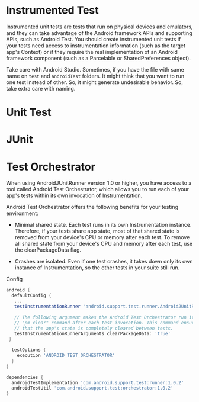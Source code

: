 # Instrumented Test

Instrumented unit tests are tests that run on physical devices and emulators, 
and they can take advantage of the Android framework APIs and supporting APIs, such as Android Test. 
You should create instrumented unit tests if your tests need access to instrumentation information (such as the target app's Context) 
or if they require the real implementation of an Android framework component (such as a Parcelable or SharedPreferences object).

Take care with Android Studio. Sometimes, if you have the file with same name on `test` and `androidTest` folders. 
It might think that you want to run one test instead of other. So, it might generate undesirable behavior. 
So, take extra care with naming.

# Unit Test

# JUnit

# Test Orchestrator

When using AndroidJUnitRunner version 1.0 or higher, you have access to a tool called Android Test Orchestrator, 
which allows you to run each of your app's tests within its own invocation of Instrumentation.

Android Test Orchestrator offers the following benefits for your testing environment:

- Minimal shared state. Each test runs in its own Instrumentation instance. Therefore, if your tests share app state, most of that shared state is removed from your device's CPU or memory after each test.
To remove all shared state from your device's CPU and memory after each test, use the clearPackageData flag.

- Crashes are isolated. Even if one test crashes, it takes down only its own instance of Instrumentation, so the other tests in your suite still run.

Config 

```groovy
android {
  defaultConfig {
   ...
   testInstrumentationRunner "android.support.test.runner.AndroidJUnitRunner"

   // The following argument makes the Android Test Orchestrator run its
   // "pm clear" command after each test invocation. This command ensures
   // that the app's state is completely cleared between tests.
   testInstrumentationRunnerArguments clearPackageData: 'true'
 }

  testOptions {
    execution 'ANDROID_TEST_ORCHESTRATOR'
  }
}

dependencies {
  androidTestImplementation 'com.android.support.test:runner:1.0.2'
  androidTestUtil 'com.android.support.test:orchestrator:1.0.2'
}

```
